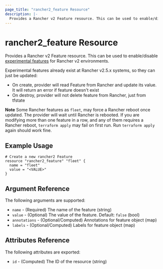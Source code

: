 ```yaml
---
page_title: "rancher2_feature Resource"
description: |-
  Provides a Rancher v2 Feature resource. This can be used to enable/disable experimental features for Rancher v2 environments.
---
```


# rancher2\_feature Resource

Provides a Rancher v2 Feature resource. This can be used to enable/disable [experimental features](https://rancher.com/docs/rancher/v2.x/en/installation/resources/feature-flags/) for Rancher v2 environments.

Experimental features already exist at Rancher v2.5.x systems, so they can just be updated: 
* On create, provider will read Feature from Rancher and update its value. It will return an error if feature doesn't exist
* On destroy, provider will not delete feature from Rancher, just from tfstate

**Note** Some Rancher features as `fleet`, may force a Rancher reboot once updated. The provider will wait until Rancher is rebooted. If you are modifying more than one feature in a row, and any of them requires a Rancher reboot, `terraform apply` may fail on first run. Run `terraform apply` again should work fine.  

## Example Usage

```hcl
# Create a new rancher2 Feature
resource "rancher2_feature" "fleet" {
  name = "fleet"
  value = "<VALUE>"
}
```

## Argument Reference

The following arguments are supported:

* `name` - (Required) The name of the feature (string)
* `value` - (Optional) The value of the feature. Default: `false` (bool)
* `annotations` - (Optional/Computed) Annotations for feature object (map)
* `labels` - (Optional/Computed) Labels for feature object (map)

## Attributes Reference

The following attributes are exported:

* `id` - (Computed) The ID of the resource (string)
